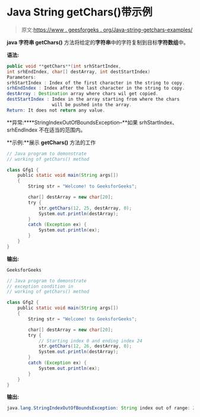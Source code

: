 # Java String getChars()带示例

> 原文:[https://www . geesforgeks . org/Java-string-getchars-examples/](https://www.geeksforgeeks.org/java-string-getchars-examples/)

**java 字符串 getChars()** 方法将给定的**字符串**中的字符复制到目标**字符数组**中。

**语法:**

```java
public void **getChars**(int srhStartIndex, 
int srhEndIndex, char[] destArray, int destStartIndex)     
Parameters:
srhStartIndex : Index of the first character in the string to copy. 
srhEndIndex : Index after the last character in the string to copy.
destArray : Destination array where chars wil get copied.
destStartIndex : Index in the array starting from where the chars
                 will be pushed into the array.
Return: It does not return any value.
```

**异常:****StringIndexOutOfBoundsException–**如果 srhStartIndex、srhEndIndex 不在适当的范围内。

**示例:**展示 **getChars()** 方法的工作

```java
// Java program to demonstrate
// working of getChars() method

class Gfg1 {
    public static void main(String args[])
    {
        String str = "Welcome! to GeeksforGeeks";

        char[] destArray = new char[20];
        try {
            str.getChars(12, 25, destArray, 0);
            System.out.println(destArray);
        }
        catch (Exception ex) {
            System.out.println(ex);
        }
    }
}
```

**输出:**

```java
GeeksforGeeks

```

```java
// Java program to demonstrate
// exception condition in
// working of getChars() method

class Gfg2 {
    public static void main(String args[])
    {
        String str = "Welcome! to GeeksforGeeks";

        char[] destArray = new char[20];
        try {
            // Starting index 0 and ending index 24
            str.getChars(12, 26, destArray, 0);
            System.out.println(destArray);
        }
        catch (Exception ex) {
            System.out.println(ex);
        }
    }
}
```

**输出:**

```java
java.lang.StringIndexOutOfBoundsException: String index out of range: 26

```